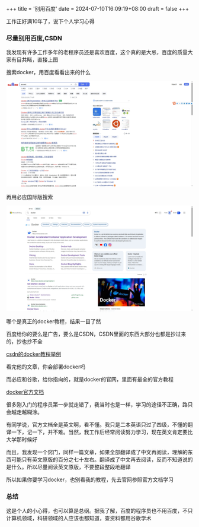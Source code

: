 +++
title = '别用百度'
date = 2024-07-10T16:09:19+08:00
draft = false
+++

工作正好满10年了，说下个人学习心得

### 尽量别用百度,CSDN

我发现有许多工作多年的老程序员还是喜欢百度，这个真的是大忌，百度的质量大家有目共睹，直接上图

搜索docker，用百度看看出来的什么

![baidu](../../assets/img/mind/baidu.png)

再用必应国际版搜索

![bing](../../assets/img/mind/bing.png)

哪个是真正的docker教程，结果一目了然

百度给你的要么是广告，要么是CSDN，CSDN里面的东西大部分也都是抄过来的，抄也抄不全

[csdn的docker教程举例](https://blog.csdn.net/qq_34936541/article/details/104890251)

看完他的文章，你会部署docker吗

而必应和谷歌，给你指向的，就是docker的官网，里面有最全的官方教程

[docker官方文档](https://docs.docker.com/guides/docker-overview/)

很多刚入门的程序员第一步就走错了，我当时也是一样，学习的途径不正确，路只会越走越糊涂。

有同学说，官方文档全是英文啊，看不懂。我只是二本英语只过了四级，不懂的翻译一下，记一下，并不难。当然，我工作后经常阅读努力学习，现在英文肯定要比大学那时候好

而且，我发现一个窍门，同样一篇文章，如果全部翻译成了中文再阅读，理解的东西可能只有英文原版的百分之七十左右。翻译成了中文再去阅读，反而不知道说的是什么。所以尽量阅读英文原版，不要整段整段地翻译

所以如果你要学习docker，也别看我的教程，先去官网参照官方文档学习

### 总结

这是个人的小心得，也可以算是总纲。据我了解，百度的程序员也不用百度，不只计算机领域，科研领域的人应该也都知道，查资料都用谷歌学术